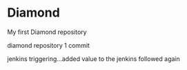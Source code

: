# Diamond
My first Diamond repository

diamond repository 1 commit

jenkins triggering...added value to the jenkins followed again
